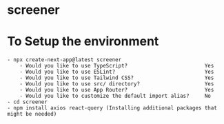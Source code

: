 # screener

# To Setup the environment
    - npx create-next-app@latest screener
        - Would you like to use TypeScript?                         Yes
        - Would you like to use ESLint?                             Yes
        - Would you like to use Tailwind CSS?                       Yes
        - Would you like to use src/ directory?                     Yes
        - Would you like to use App Router?                         Yes
        - Would you like to customize the default import alias?     No
    - cd screener
    - npm install axios react-query (Installing additional packages that might be needed)
    